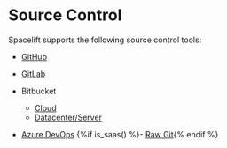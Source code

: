 # Source Control

Spacelift supports the following source control tools:

- [GitHub](./github.md)
- [GitLab](./gitlab.md)
- Bitbucket
    - [Cloud](./bitbucket-cloud.md)
    - [Datacenter/Server](bitbucket-datacenter-server.md)

- [Azure DevOps](./azure-devops.md)
{%if is_saas() %}- [Raw Git](./raw-git.md){% endif %}
